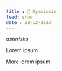 ```yaml
---
title : 🚧 Symbiosis
feed: show
date : 22-12-2023
---
```

 
*asterisks* 

Lorem ipsum

More lorem ipsum 